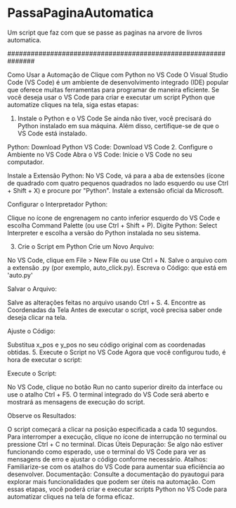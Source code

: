 # PassaPaginaAutomatica
Um script que faz com que se passe as paginas na arvore de livros automatica.

###############################################################

Como Usar a Automação de Clique com Python no VS Code
O Visual Studio Code (VS Code) é um ambiente de desenvolvimento integrado (IDE) popular que oferece muitas ferramentas para programar de maneira eficiente. Se você deseja usar o VS Code para criar e executar um script Python que automatize cliques na tela, siga estas etapas:

1. Instale o Python e o VS Code
Se ainda não tiver, você precisará do Python instalado em sua máquina. Além disso, certifique-se de que o VS Code está instalado.

Python: Download Python
VS Code: Download VS Code
2. Configure o Ambiente no VS Code
Abra o VS Code: Inicie o VS Code no seu computador.

Instale a Extensão Python: No VS Code, vá para a aba de extensões (ícone de quadrado com quatro pequenos quadrados no lado esquerdo ou use Ctrl + Shift + X) e procure por "Python". Instale a extensão oficial da Microsoft.

Configurar o Interpretador Python:

Clique no ícone de engrenagem no canto inferior esquerdo do VS Code e escolha Command Palette (ou use Ctrl + Shift + P).
Digite Python: Select Interpreter e escolha a versão do Python instalada no seu sistema.

3. Crie o Script em Python
Crie um Novo Arquivo:

No VS Code, clique em File > New File ou use Ctrl + N.
Salve o arquivo com a extensão .py (por exemplo, auto_click.py).
Escreva o Código: que está em 'auto.py'

Salvar o Arquivo:

Salve as alterações feitas no arquivo usando Ctrl + S.
4. Encontre as Coordenadas da Tela
Antes de executar o script, você precisa saber onde deseja clicar na tela.

Ajuste o Código:

Substitua x_pos e y_pos no seu código original com as coordenadas obtidas.
5. Execute o Script no VS Code
Agora que você configurou tudo, é hora de executar o script:

Execute o Script:

No VS Code, clique no botão Run no canto superior direito da interface ou use o atalho Ctrl + F5.
O terminal integrado do VS Code será aberto e mostrará as mensagens de execução do script.

Observe os Resultados:

O script começará a clicar na posição especificada a cada 10 segundos.
Para interromper a execução, clique no ícone de interrupção no terminal ou pressione Ctrl + C no terminal.
Dicas Úteis
Depuração: Se algo não estiver funcionando como esperado, use o terminal do VS Code para ver as mensagens de erro e ajustar o código conforme necessário.
Atalhos: Familiarize-se com os atalhos do VS Code para aumentar sua eficiência ao desenvolver.
Documentação: Consulte a documentação do pyautogui para explorar mais funcionalidades que podem ser úteis na automação.
Com essas etapas, você poderá criar e executar scripts Python no VS Code para automatizar cliques na tela de forma eficaz.

